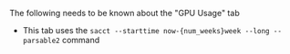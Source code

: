 The following needs to be known about the "GPU Usage" tab
 - This tab uses the `sacct --starttime now-{num_weeks}week --long --parsable2` command